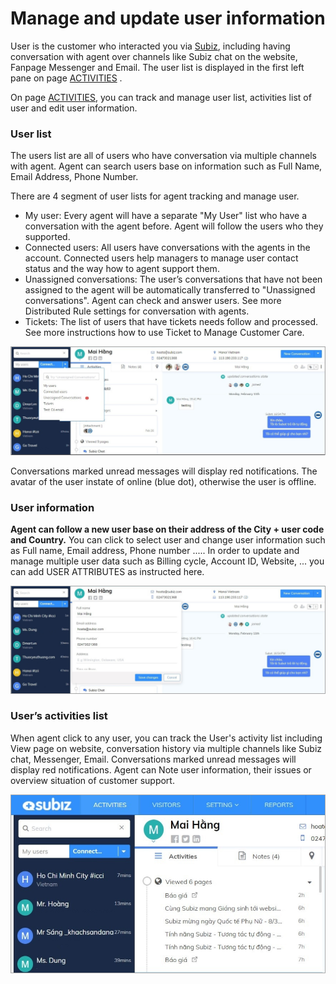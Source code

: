 # Manage and update user information

User is the customer who interacted you via [Subiz](https://subiz.com/en), including having conversation with agent over channels like Subiz chat on the website, Fanpage Messenger and Email. The user list is displayed in the first left pane on page [ACTIVITIES](https://app.subiz.com/activities) .

On page [ACTIVITIES](https://app.subiz.com/activities), you can track and manage user list, activities list of user and edit user information.

### User list 

The users list are all of users who have conversation via multiple channels with agent. Agent can search users base on information such as Full Name, Email Address, Phone Number. 

There are 4 segment of user lists for agent tracking and manage user. 

* My user: Every agent will have a separate "My User" list who have a conversation with the agent before. Agent will follow the users who they supported.
*  Connected users: All users have conversations with the agents in the account. Connected users help managers to manage user contact status and the way how to agent support them. 
* Unassigned conversations: The user’s conversations that have not been assigned to the agent will be automatically transferred to "Unassigned conversations". Agent can check and answer users. See more Distributed Rule settings for conversation with agents. 
* Tickets: The list of users that have tickets needs follow and processed. See more instructions how to use Ticket to Manage Customer Care. 

![User list](../../.gitbook/assets/quan-ly-thong-tin.png)

Conversations marked unread messages will display red notifications. The avatar of the user instate of online \(blue dot\), otherwise the user is offline.

### User information 

**Agent can follow a new user base on their address of the City + user code and Country.** You can click to select user and change user information such as Full name, Email address, Phone number ..... In order to update and manage multiple user data such as Billing cycle, Account ID, Website, ... you can add USER ATTRIBUTES as instructed here.

![Edit user information](../../.gitbook/assets/thong-tin-user%20%281%29.png)

### User’s activities list 

When agent click to any user, you can track the User's activity list including View page on website, conversation history via multiple channels like Subiz chat, Messenger, Email. Conversations marked unread messages will display red notifications. Agent can Note user information, their issues or overview situation of customer support.

![User&#x2019;s activities list ](../../.gitbook/assets/lich-su-chat.png)



